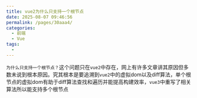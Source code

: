 ```yaml
---
title: vue2为什么只支持一个根节点
date: 2025-08-07 09:46:56
permalink: /pages/30aaa4/
categories:
  - 前端
  - Vue
tags:
  - 
---
```

`为什么只支持一个根节点？`这个问题只在`vue2`中存在，网上有许多文章讲其原因但多数未说到根本原因。究其根本是要追溯到`vue2`中的虚拟dom以及diff算法，单个根节点的虚拟dom有助于diff算法查找和遍历并能提高构建效率，`vue3`中重写了相关算法所以能支持多个根节点